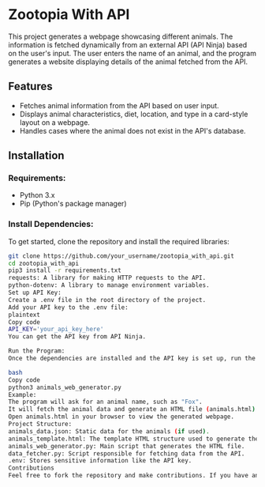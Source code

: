 # Zootopia With API

This project generates a webpage showcasing different animals. The information is fetched dynamically from an external API (API Ninja) based on the user's input. The user enters the name of an animal, and the program generates a website displaying details of the animal fetched from the API.

## Features
- Fetches animal information from the API based on user input.
- Displays animal characteristics, diet, location, and type in a card-style layout on a webpage.
- Handles cases where the animal does not exist in the API's database.

## Installation

### Requirements:
- Python 3.x
- Pip (Python's package manager)

### Install Dependencies:
To get started, clone the repository and install the required libraries:

```bash
git clone https://github.com/your_username/zootopia_with_api.git
cd zootopia_with_api
pip3 install -r requirements.txt
requests: A library for making HTTP requests to the API.
python-dotenv: A library to manage environment variables.
Set up API Key:
Create a .env file in the root directory of the project.
Add your API key to the .env file:
plaintext
Copy code
API_KEY='your_api_key_here'
You can get the API key from API Ninja.

Run the Program:
Once the dependencies are installed and the API key is set up, run the program:

bash
Copy code
python3 animals_web_generator.py
Example:
The program will ask for an animal name, such as "Fox".
It will fetch the animal data and generate an HTML file (animals.html).
Open animals.html in your browser to view the generated webpage.
Project Structure:
animals_data.json: Static data for the animals (if used).
animals_template.html: The template HTML structure used to generate the webpage.
animals_web_generator.py: Main script that generates the HTML file.
data_fetcher.py: Script responsible for fetching data from the API.
.env: Stores sensitive information like the API key.
Contributions
Feel free to fork the repository and make contributions. If you have any suggestions or bug fixes, create a pull request!